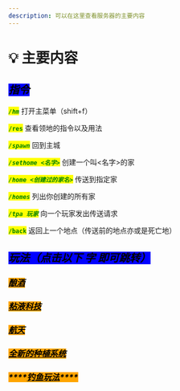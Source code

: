 ```yaml
---
description: 可以在这里查看服务器的主要内容
---
```


# 💡 主要内容

## _<mark style="background-color:blue;">**指令**</mark>_

_<mark style="color:green;">**`/hm`**</mark>_ 打开主菜单（shift+f）

<mark style="color:green;">**`/res`**</mark> 查看领地的指令以及用法

_<mark style="color:green;">**`/spawn`**</mark>_ 回到主城

_<mark style="color:green;">**`/sethome <名字>`**</mark>_  创建一个叫<名字>的家

_<mark style="color:green;">**`/home <创建过的家名>`**</mark>_  传送到指定家

_<mark style="color:green;">**`/homes`**</mark>_ 列出你创建的所有家

_<mark style="color:green;">**`/tpa 玩家`**</mark>_ 向一个玩家发出传送请求

<mark style="color:green;">**`/back`**</mark> 返回上一个地点（传送前的地点亦或是死亡地）

## _<mark style="background-color:blue;">玩法（点击以下 字 即可跳转）</mark>_

### _<mark style="background-color:orange;"></mark>_[_<mark style="background-color:orange;">酿酒</mark>_](niang-jiu/)_<mark style="background-color:orange;"></mark>_

### _<mark style="background-color:orange;"></mark>_[_<mark style="background-color:orange;">粘液科技</mark>_](nian-ye-ke-ji.md)_<mark style="background-color:orange;"></mark>_

### _<mark style="background-color:orange;"></mark>_[_<mark style="background-color:orange;">航天</mark>_](hang-tian.md)_<mark style="background-color:orange;"></mark>_

### _<mark style="background-color:orange;"></mark>_[_<mark style="background-color:orange;">全新的种植系统</mark>_](zhong-zhi.md)_<mark style="background-color:orange;"></mark>_

### _<mark style="background-color:orange;">****</mark>_[_<mark style="background-color:orange;">**钓鱼玩法**</mark>_](diao-yu.md)_<mark style="background-color:orange;">****</mark>_

